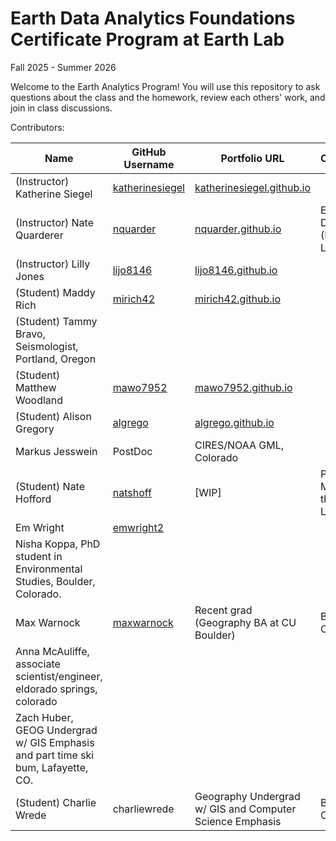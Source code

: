 # Earth Data Analytics Foundations Certificate Program at Earth Lab
Fall 2025 - Summer 2026

Welcome to the Earth Analytics Program! You will use this repository to ask questions about the class and the homework, review each others' work, and join in class discussions.

Contributors:

| Name | GitHub Username | Portfolio URL | Occupation | Location |
| ---- | --------------- | ------------- | ---------- | -------- |
| (Instructor) Katherine Siegel | [katherinesiegel](https://www.github.com/katherinesiegel) | [katherinesiegel.github.io](https://katherinesiegel.github.io) | | |
| (Instructor) Nate Quarderer | [nquarder](https://www.github.com/nquarder) | [nquarder.github.io](https://nquarder.github.io/) | Education Director (Earth Lab/ESIIL) | Arvada, CO|
| (Instructor) Lilly Jones | [lijo8146](https://github.com/lijo8146)  | [lijo8146.github.io](https://lijo8146.github.io) | | |
| (Student)  Maddy Rich | [mirich42](https://github.com/mirich42) | [mirich42.github.io](https://github.com/mirich42) |
| (Student) Tammy Bravo, Seismologist, Portland, Oregon
| (Student) Matthew Woodland | [mawo7952](https://github.com/mawo7952) | [mawo7952.github.io](https://github.com/mawo7952) |
| (Student) Alison Gregory | [algrego](https://github.com/algrego) | [algrego.github.io](https://algrego.github.io) |
| Markus Jesswein | PostDoc | CIRES/NOAA GML, Colorado |
| (Student) Nate Hofford | [natshoff](https://github.com/natshoff) | [WIP] | Project Manager in the Earth Lab | Boulder, CO |
| Em Wright | [emwright2](https://github.com/emwright2) | |
| Nisha Koppa, PhD student in Environmental Studies, Boulder, Colorado. 
| Max Warnock | [maxwarnock](https://github.com/maxwarnock) | Recent grad (Geography BA at CU Boulder) | Boulder, CO |
| Anna McAuliffe, associate scientist/engineer, eldorado springs, colorado
| Zach Huber, GEOG Undergrad w/ GIS Emphasis and part time ski bum, Lafayette, CO.
| (Student) Charlie Wrede | charliewrede | Geography Undergrad w/ GIS and Computer Science Emphasis | Boulder, CO
